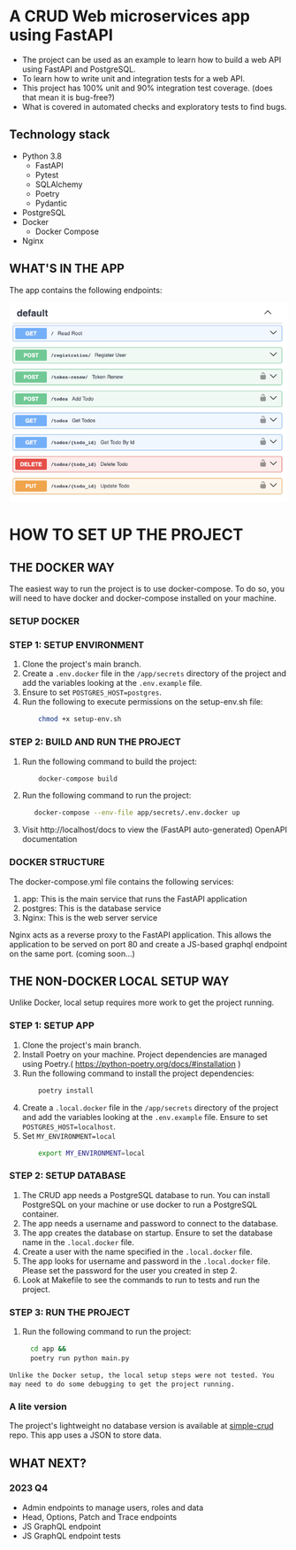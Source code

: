 # A CRUD Web microservices app using FastAPI

- The project can be used as an example to learn how to build a web API using FastAPI and PostgreSQL.
- To learn how to write unit and integration tests for a web API.
- This project has 100% unit and 90% integration test coverage. (does that mean it is bug-free?)
- What is covered in automated checks and exploratory tests to find bugs.

## Technology stack
- Python 3.8
  - FastAPI
  - Pytest
  - SQLAlchemy
  - Poetry
  - Pydantic
- PostgreSQL
- Docker
  - Docker Compose
- Nginx


## WHAT'S IN THE APP

The app contains the following endpoints: 

![endpoints.png](Extras%2Fimages%2Fendpoints.png)

# HOW TO SET UP THE PROJECT

## THE DOCKER WAY

The easiest way to run the project is to use docker-compose. 
To do so, you will need to have docker and docker-compose installed on your machine.

### SETUP DOCKER
### STEP 1: SETUP ENVIRONMENT

1. Clone the project's main branch.
2. Create a `.env.docker` file in the `/app/secrets` directory of the project and add the variables looking at the `.env.example` file.
3. Ensure to set `POSTGRES_HOST=postgres`.
4. Run the following to execute permissions on the setup-env.sh file:
    ```bash
        chmod +x setup-env.sh
    ```

### STEP 2: BUILD AND RUN THE PROJECT

1. Run the following command to build the project:
    ```bash
	    docker-compose build
    ``` 
2. Run the following command to run the project:
    ```bash
       docker-compose --env-file app/secrets/.env.docker up
    ```
3. Visit http://localhost/docs to view the (FastAPI auto-generated) OpenAPI documentation

### DOCKER STRUCTURE

The docker-compose.yml file contains the following services:

1. app: This is the main service that runs the FastAPI application
2. postgres: This is the database service
3. Nginx: This is the web server service

Nginx acts as a reverse proxy to the FastAPI application. 
This allows the application to be served on port 80 and create a JS-based graphql endpoint on the same port. (coming soon...)


## THE NON-DOCKER LOCAL SETUP WAY

Unlike Docker, local setup requires more work to get the project running.

### STEP 1: SETUP APP
1. Clone the project's main branch.
2. Install Poetry on your machine. Project dependencies are managed using Poetry.( https://python-poetry.org/docs/#installation )
3. Run the following command to install the project dependencies:
    ```bash
        poetry install
    ```
4. Create a `.local.docker` file in the `/app/secrets` directory of the project and add the variables looking at the `.env.example` file. Ensure to set `POSTGRES_HOST=localhost`.
5. Set `MY_ENVIRONMENT=local`
    ```bash
        export MY_ENVIRONMENT=local
    ```

### STEP 2: SETUP DATABASE

1. The CRUD app needs a PostgreSQL database to run. You can install PostgreSQL on your machine or use docker to run a PostgreSQL container.
2. The app needs a username and password to connect to the database. 
3. The app creates the database on startup. Ensure to set the database name in the `.local.docker` file.
4. Create a user with the name specified in the `.local.docker` file.
5. The app looks for username and password in the `.local.docker` file. Please set the password for the user you created in step 2.
6. Look at Makefile to see the commands to run to tests and run the project.

### STEP 3: RUN THE PROJECT

1. Run the following command to run the project:
    ```bash
      cd app &&
      poetry run python main.py
    ```
```warning
Unlike the Docker setup, the local setup steps were not tested. You may need to do some debugging to get the project running.
```

### A lite version

The project's lightweight no database version is available at [simple-crud](https://github.com/dhanasekars/simple-crud-microservices) repo.
This app uses a JSON to store data.

## WHAT NEXT?

### 2023 Q4
- Admin endpoints to manage users, roles and data
- Head, Options, Patch and Trace endpoints
- JS GraphQL endpoint
- JS GraphQL endpoint tests
